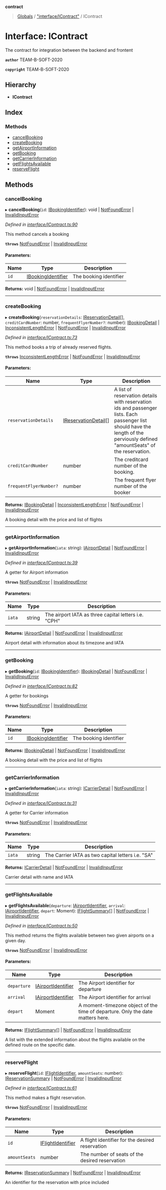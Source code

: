 **contract**

> [Globals](../README.md) / ["interface/IContract"](../modules/_interface_icontract_.md) / IContract

# Interface: IContract

The contract for integration between the backend and frontent

**`author`** TEAM-B-SOFT-2020

**`copyright`** TEAM-B-SOFT-2020

## Hierarchy

* **IContract**

## Index

### Methods

* [cancelBooking](_interface_icontract_.icontract.md#cancelbooking)
* [createBooking](_interface_icontract_.icontract.md#createbooking)
* [getAirportInformation](_interface_icontract_.icontract.md#getairportinformation)
* [getBooking](_interface_icontract_.icontract.md#getbooking)
* [getCarrierInformation](_interface_icontract_.icontract.md#getcarrierinformation)
* [getFlightsAvailable](_interface_icontract_.icontract.md#getflightsavailable)
* [reserveFlight](_interface_icontract_.icontract.md#reserveflight)

## Methods

### cancelBooking

▸ **cancelBooking**(`id`: [IBookingIdentifier](_interface_ibookingidentifier_.ibookingidentifier.md)): void \| [NotFoundError](../classes/_error_notfounderror_.notfounderror.md) \| [InvalidInputError](../classes/_error_invalidinputerror_.invalidinputerror.md)

*Defined in [interface/IContract.ts:90](https://github.com/TEAM-B-SOFT2020/LSDContract/blob/fd28498/interface/IContract.ts#L90)*

This method cancels a booking

**`throws`** [NotFoundError](../classes/_error_notfounderror_.notfounderror.md) | [InvalidInputError](../classes/_error_invalidinputerror_.invalidinputerror.md)

#### Parameters:

Name | Type | Description |
------ | ------ | ------ |
`id` | [IBookingIdentifier](_interface_ibookingidentifier_.ibookingidentifier.md) | The booking identifier |

**Returns:** void \| [NotFoundError](../classes/_error_notfounderror_.notfounderror.md) \| [InvalidInputError](../classes/_error_invalidinputerror_.invalidinputerror.md)

___

### createBooking

▸ **createBooking**(`reservationDetails`: [IReservationDetail](_interface_dto_ireservationdetail_.ireservationdetail.md)[], `creditCardNumber`: number, `frequentFlyerNumber?`: number): [IBookingDetail](_interface_dto_ibookingdetail_.ibookingdetail.md) \| [InconsistentLengthError](../classes/_error_inconsistentlengtherror_.inconsistentlengtherror.md) \| [NotFoundError](../classes/_error_notfounderror_.notfounderror.md) \| [InvalidInputError](../classes/_error_invalidinputerror_.invalidinputerror.md)

*Defined in [interface/IContract.ts:73](https://github.com/TEAM-B-SOFT2020/LSDContract/blob/fd28498/interface/IContract.ts#L73)*

This method books a trip of already reserved flights.

**`throws`** [InconsistentLengthError](../classes/_error_inconsistentlengtherror_.inconsistentlengtherror.md) | [NotFoundError](../classes/_error_notfounderror_.notfounderror.md) | [InvalidInputError](../classes/_error_invalidinputerror_.invalidinputerror.md)

#### Parameters:

Name | Type | Description |
------ | ------ | ------ |
`reservationDetails` | [IReservationDetail](_interface_dto_ireservationdetail_.ireservationdetail.md)[] | A list of reservation details with reservation ids and passenger lists. Each passenger list should have the length of the perviously defined "amountSeats" of the reservation. |
`creditCardNumber` | number | The creditcard number of the booking. |
`frequentFlyerNumber?` | number | The frequent flyer number of the booker |

**Returns:** [IBookingDetail](_interface_dto_ibookingdetail_.ibookingdetail.md) \| [InconsistentLengthError](../classes/_error_inconsistentlengtherror_.inconsistentlengtherror.md) \| [NotFoundError](../classes/_error_notfounderror_.notfounderror.md) \| [InvalidInputError](../classes/_error_invalidinputerror_.invalidinputerror.md)

A booking detail with the price and list of flights

___

### getAirportInformation

▸ **getAirportInformation**(`iata`: string): [IAirportDetail](_interface_dto_iairportdetail_.iairportdetail.md) \| [NotFoundError](../classes/_error_notfounderror_.notfounderror.md) \| [InvalidInputError](../classes/_error_invalidinputerror_.invalidinputerror.md)

*Defined in [interface/IContract.ts:39](https://github.com/TEAM-B-SOFT2020/LSDContract/blob/fd28498/interface/IContract.ts#L39)*

A getter for Airport information

**`throws`** [NotFoundError](../classes/_error_notfounderror_.notfounderror.md) | [InvalidInputError](../classes/_error_invalidinputerror_.invalidinputerror.md)

#### Parameters:

Name | Type | Description |
------ | ------ | ------ |
`iata` | string | The airport IATA as three capital letters i.e. "CPH" |

**Returns:** [IAirportDetail](_interface_dto_iairportdetail_.iairportdetail.md) \| [NotFoundError](../classes/_error_notfounderror_.notfounderror.md) \| [InvalidInputError](../classes/_error_invalidinputerror_.invalidinputerror.md)

Airport detail with information about its timezone and IATA

___

### getBooking

▸ **getBooking**(`id`: [IBookingIdentifier](_interface_ibookingidentifier_.ibookingidentifier.md)): [IBookingDetail](_interface_dto_ibookingdetail_.ibookingdetail.md) \| [NotFoundError](../classes/_error_notfounderror_.notfounderror.md) \| [InvalidInputError](../classes/_error_invalidinputerror_.invalidinputerror.md)

*Defined in [interface/IContract.ts:82](https://github.com/TEAM-B-SOFT2020/LSDContract/blob/fd28498/interface/IContract.ts#L82)*

A getter for bookings

**`throws`** [NotFoundError](../classes/_error_notfounderror_.notfounderror.md) | [InvalidInputError](../classes/_error_invalidinputerror_.invalidinputerror.md)

#### Parameters:

Name | Type | Description |
------ | ------ | ------ |
`id` | [IBookingIdentifier](_interface_ibookingidentifier_.ibookingidentifier.md) | The booking identifier |

**Returns:** [IBookingDetail](_interface_dto_ibookingdetail_.ibookingdetail.md) \| [NotFoundError](../classes/_error_notfounderror_.notfounderror.md) \| [InvalidInputError](../classes/_error_invalidinputerror_.invalidinputerror.md)

A booking detail with the price and list of flights

___

### getCarrierInformation

▸ **getCarrierInformation**(`iata`: string): [ICarrierDetail](_interface_dto_icarrierdetail_.icarrierdetail.md) \| [NotFoundError](../classes/_error_notfounderror_.notfounderror.md) \| [InvalidInputError](../classes/_error_invalidinputerror_.invalidinputerror.md)

*Defined in [interface/IContract.ts:31](https://github.com/TEAM-B-SOFT2020/LSDContract/blob/fd28498/interface/IContract.ts#L31)*

A getter for Carrier information

**`throws`** [NotFoundError](../classes/_error_notfounderror_.notfounderror.md) | [InvalidInputError](../classes/_error_invalidinputerror_.invalidinputerror.md)

#### Parameters:

Name | Type | Description |
------ | ------ | ------ |
`iata` | string | The Carrier IATA as two capital letters i.e. "SA" |

**Returns:** [ICarrierDetail](_interface_dto_icarrierdetail_.icarrierdetail.md) \| [NotFoundError](../classes/_error_notfounderror_.notfounderror.md) \| [InvalidInputError](../classes/_error_invalidinputerror_.invalidinputerror.md)

Carrier detail with name and IATA

___

### getFlightsAvailable

▸ **getFlightsAvailable**(`departure`: [IAirportIdentifier](_interface_iairportidentifier_.iairportidentifier.md), `arrival`: [IAirportIdentifier](_interface_iairportidentifier_.iairportidentifier.md), `depart`: Moment): [IFlightSummary](_interface_dto_iflightsummary_.iflightsummary.md)[] \| [NotFoundError](../classes/_error_notfounderror_.notfounderror.md) \| [InvalidInputError](../classes/_error_invalidinputerror_.invalidinputerror.md)

*Defined in [interface/IContract.ts:50](https://github.com/TEAM-B-SOFT2020/LSDContract/blob/fd28498/interface/IContract.ts#L50)*

This method returns the flights available between two given airports on a given day.

**`throws`** [NotFoundError](../classes/_error_notfounderror_.notfounderror.md) | [InvalidInputError](../classes/_error_invalidinputerror_.invalidinputerror.md)

#### Parameters:

Name | Type | Description |
------ | ------ | ------ |
`departure` | [IAirportIdentifier](_interface_iairportidentifier_.iairportidentifier.md) | The Airport identifier for departure |
`arrival` | [IAirportIdentifier](_interface_iairportidentifier_.iairportidentifier.md) | The Airport identifier for arrival |
`depart` | Moment | A moment-timezone object of the time of departure. Only the date matters here. |

**Returns:** [IFlightSummary](_interface_dto_iflightsummary_.iflightsummary.md)[] \| [NotFoundError](../classes/_error_notfounderror_.notfounderror.md) \| [InvalidInputError](../classes/_error_invalidinputerror_.invalidinputerror.md)

A list with the extended information about the flights available on the defined route on the specific date.

___

### reserveFlight

▸ **reserveFlight**(`id`: [IFlightIdentifier](_interface_iflightidentifier_.iflightidentifier.md), `amountSeats`: number): [IReservationSummary](_interface_dto_ireservationsummary_.ireservationsummary.md) \| [NotFoundError](../classes/_error_notfounderror_.notfounderror.md) \| [InvalidInputError](../classes/_error_invalidinputerror_.invalidinputerror.md)

*Defined in [interface/IContract.ts:61](https://github.com/TEAM-B-SOFT2020/LSDContract/blob/fd28498/interface/IContract.ts#L61)*

This method makes a flight reservation.

**`throws`** [NotFoundError](../classes/_error_notfounderror_.notfounderror.md) | [InvalidInputError](../classes/_error_invalidinputerror_.invalidinputerror.md)

#### Parameters:

Name | Type | Description |
------ | ------ | ------ |
`id` | [IFlightIdentifier](_interface_iflightidentifier_.iflightidentifier.md) | A flight identifier for the desired reservation |
`amountSeats` | number | The number of seats of the desired reservation |

**Returns:** [IReservationSummary](_interface_dto_ireservationsummary_.ireservationsummary.md) \| [NotFoundError](../classes/_error_notfounderror_.notfounderror.md) \| [InvalidInputError](../classes/_error_invalidinputerror_.invalidinputerror.md)

An identifier for the reservation with price included
